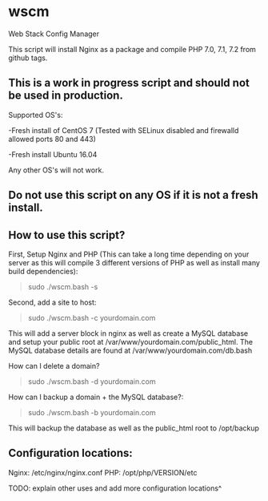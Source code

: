 # wscm
Web Stack Config Manager

This script will install Nginx as a package and compile PHP 7.0, 7.1, 7.2 from github tags. 

This is a work in progress script and should not be used in production.
----

Supported OS's:

-Fresh install of CentOS 7 (Tested with SELinux disabled and firewalld allowed ports 80 and 443)

-Fresh install Ubuntu 16.04

Any other OS's will not work.

Do not use this script on any OS if it is not a fresh install.
---

How to use this script?
---

First, Setup Nginx and PHP (This can take a long time depending on your server as this will compile 3 different versions of PHP as well as install many build dependencies):

>sudo ./wscm.bash -s

Second, add a site to host:

>sudo ./wscm.bash -c yourdomain.com

This will add a server block in nginx as well as create a MySQL database and setup your public root at /var/www/yourdomain.com/public_html.
The MySQL database details are found at /var/www/yourdomain.com/db.bash

How can I delete a domain?

>sudo ./wscm.bash -d yourdomain.com

How can I backup a domain + the MySQL database?:

>sudo ./wscm.bash -b yourdomain.com

This will backup the database as well as the public_html root to /opt/backup

Configuration locations:
---

Nginx: /etc/nginx/nginx.conf
PHP: /opt/php/VERSION/etc

TODO: explain other uses and add more configuration locations^
